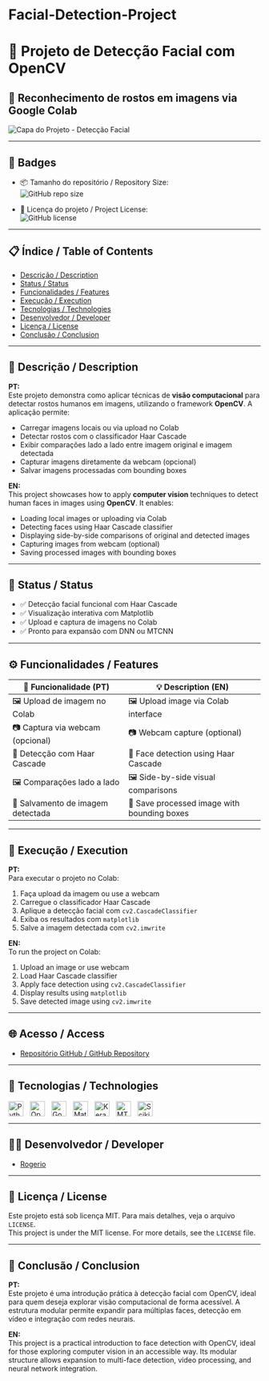 # Facial-Detection-Project

# 🧠 Projeto de Detecção Facial com OpenCV

## 🚀 Reconhecimento de rostos em imagens via Google Colab

![Capa do Projeto - Detecção Facial](detecção-facial-capa.png)

---

## 🏅 Badges

- 📦 Tamanho do repositório / Repository Size:  
  ![GitHub repo size](https://img.shields.io/repo-size/Rogerio5/Facial-Detection-Project)

- 📄 Licença do projeto / Project License:  
  ![GitHub license](https://img.shields.io/github/license/Rogerio5/Facial-Detection-Project)

---

## 📋 Índice / Table of Contents

- [Descrição / Description](#descrição--description)  
- [Status / Status](#status--status)  
- [Funcionalidades / Features](#funcionalidades--features)  
- [Execução / Execution](#execução--execution)  
- [Tecnologias / Technologies](#tecnologias--technologies)  
- [Desenvolvedor / Developer](#desenvolvedor--developer)  
- [Licença / License](#licença--license)  
- [Conclusão / Conclusion](#conclusão--conclusion)  

---

## 📖 Descrição / Description

**PT:**  
Este projeto demonstra como aplicar técnicas de **visão computacional** para detectar rostos humanos em imagens, utilizando o framework **OpenCV**. A aplicação permite:

- Carregar imagens locais ou via upload no Colab  
- Detectar rostos com o classificador Haar Cascade  
- Exibir comparações lado a lado entre imagem original e imagem detectada  
- Capturar imagens diretamente da webcam (opcional)  
- Salvar imagens processadas com bounding boxes

**EN:**  
This project showcases how to apply **computer vision** techniques to detect human faces in images using **OpenCV**. It enables:

- Loading local images or uploading via Colab  
- Detecting faces using Haar Cascade classifier  
- Displaying side-by-side comparisons of original and detected images  
- Capturing images from webcam (optional)  
- Saving processed images with bounding boxes

---

## 🚧 Status / Status

- ✅ Detecção facial funcional com Haar Cascade  
- ✅ Visualização interativa com Matplotlib  
- ✅ Upload e captura de imagens no Colab  
- ✅ Pronto para expansão com DNN ou MTCNN

---

## ⚙️ Funcionalidades / Features

| 🧩 Funcionalidade (PT)                      | 💡 Description (EN)                          |
|--------------------------------------------|----------------------------------------------|
| 🖼 Upload de imagem no Colab                | 🖼 Upload image via Colab interface           |
| 📷 Captura via webcam (opcional)           | 📷 Webcam capture (optional)                 |
| 🧠 Detecção com Haar Cascade                | 🧠 Face detection using Haar Cascade         |
| 🖼 Comparações lado a lado                  | 🖼 Side-by-side visual comparisons            |
| 💾 Salvamento de imagem detectada          | 💾 Save processed image with bounding boxes  |

---

## 🚀 Execução / Execution

**PT:**  
Para executar o projeto no Colab:

1. Faça upload da imagem ou use a webcam  
2. Carregue o classificador Haar Cascade  
3. Aplique a detecção facial com `cv2.CascadeClassifier`  
4. Exiba os resultados com `matplotlib`  
5. Salve a imagem detectada com `cv2.imwrite`

**EN:**  
To run the project on Colab:

1. Upload an image or use webcam  
2. Load Haar Cascade classifier  
3. Apply face detection using `cv2.CascadeClassifier`  
4. Display results using `matplotlib`  
5. Save detected image using `cv2.imwrite`

---

## 🌐 Acesso / Access

- [Repositório GitHub / GitHub Repository](https://github.com/Rogerio5/Facial-Detection-Project)

---

## 🧰 Tecnologias / Technologies

<p>
  <img align="left" alt="Python" title="Python" width="30px" style="padding-right: 10px;" src="https://cdn.jsdelivr.net/gh/devicons/devicon@latest/icons/python/python-original.svg"/>
  <img align="left" alt="OpenCV" title="OpenCV" width="30px" style="padding-right: 10px;" src="https://upload.wikimedia.org/wikipedia/commons/3/32/OpenCV_Logo_with_text_svg_version.svg"/>
  <img align="left" alt="Google Colab" title="Google Colab" width="30px" style="padding-right: 10px;" src="https://upload.wikimedia.org/wikipedia/commons/d/d0/Google_Colaboratory_SVG_Logo.svg"/>
  <img align="left" alt="Matplotlib" title="Matplotlib" width="30px" style="padding-right: 10px;" src="https://matplotlib.org/_static/images/logo2.svg"/>
  <img align="left" alt="Keras-FaceNet" title="Keras-FaceNet" width="30px" style="padding-right: 10px;" src="https://avatars.githubusercontent.com/u/34455048?s=200&v=4"/>
  <img align="left" alt="MTCNN" title="MTCNN" width="30px" style="padding-right: 10px;" src="https://raw.githubusercontent.com/ipazc/mtcnn/master/logo/mtcnn-logo.png"/>
  <img align="left" alt="Scikit-learn" title="Scikit-learn" width="30px" style="padding-right: 10px;" src="https://upload.wikimedia.org/wikipedia/commons/0/05/Scikit_learn_logo_small.svg"/>
</p>

<br clear="all"/>

---

## 👨‍💻 Desenvolvedor / Developer

- [Rogerio](https://github.com/Rogerio5)   

---

## 📜 Licença / License

Este projeto está sob licença MIT. Para mais detalhes, veja o arquivo `LICENSE`.  
This project is under the MIT license. For more details, see the `LICENSE` file.

---

## 🏁 Conclusão / Conclusion

**PT:**  
Este projeto é uma introdução prática à detecção facial com OpenCV, ideal para quem deseja explorar visão computacional de forma acessível. A estrutura modular permite expandir para múltiplas faces, detecção em vídeo e integração com redes neurais.

**EN:**  
This project is a practical introduction to face detection with OpenCV, ideal for those exploring computer vision in an accessible way. Its modular structure allows expansion to multi-face detection, video processing, and neural network integration.
